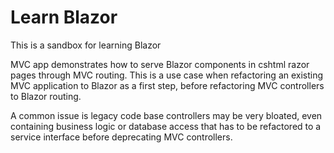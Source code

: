 # Learn Blazor
This is a sandbox for learning Blazor

MVC app demonstrates how to serve Blazor components in cshtml razor pages through MVC routing.
This is a use case when refactoring an existing MVC application to Blazor as a first step,
before refactoring MVC controllers to Blazor routing.

A common issue is legacy code base controllers may be very bloated, even containing business logic or database access that has to be refactored to a service interface before deprecating MVC controllers.


